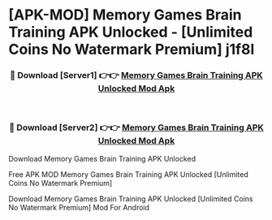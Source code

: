 # [APK-MOD] Memory Games  Brain Training APK Unlocked - [Unlimited Coins No Watermark Premium] j1f8l



<div align="center">
<h3>🔴 Download [Server1] 👉👉 <a href="https://momento.my/?title=Memory_Games__Brain_Training_APK_Unlocked">Memory Games  Brain Training APK Unlocked Mod Apk</a></h3><br>

<h3>🔴 Download [Server2] 👉👉 <a href="https://momento.my/?title=Memory_Games__Brain_Training_APK_Unlocked">Memory Games  Brain Training APK Unlocked Mod Apk</a></h3>
</div>



Download Memory Games  Brain Training APK Unlocked 

Free APK MOD Memory Games  Brain Training APK Unlocked [Unlimited Coins No Watermark Premium]

Download Memory Games  Brain Training APK Unlocked [Unlimited Coins No Watermark Premium] Mod For Android
